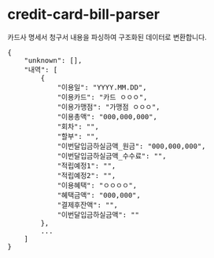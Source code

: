 # credit-card-bill-parser
카드사 명세서 청구서 내용을 파싱하여 구조화된 데이터로 변환합니다.

<pre>
{
	"unknown": [],
	"내역": [
		{
			"이용일": "YYYY.MM.DD",
			"이용카드": "카드 ㅇㅇㅇ",
			"이용가맹점": "가맹점 ㅇㅇㅇ",
			"이용총액": "000,000,000",
			"회차": "",
			"할부": "",
			"이번달입금하실금액_원금": "000,000,000",
			"이번달입금하실금액_수수료": "",
			"적립예정1": "",
			"적립예정2": "",
			"이용혜택": "ㅇㅇㅇㅇ",
			"혜택금액": "000,000",
			"결제후잔액": "",
			"이번달입금하실금액": ""
		},
        ...
	]
}
</code>